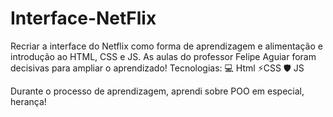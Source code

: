 # Interface-NetFlix
Recriar a interface do Netflix como forma de aprendizagem e alimentação e introdução ao HTML, CSS e JS. As aulas do professor Felipe Aguiar foram decisivas para ampliar o aprendizado!
Tecnologias:
💻 Html
⚡CSS
🛡 JS

Durante o processo de aprendizagem, aprendi sobre POO em especial, herança!
